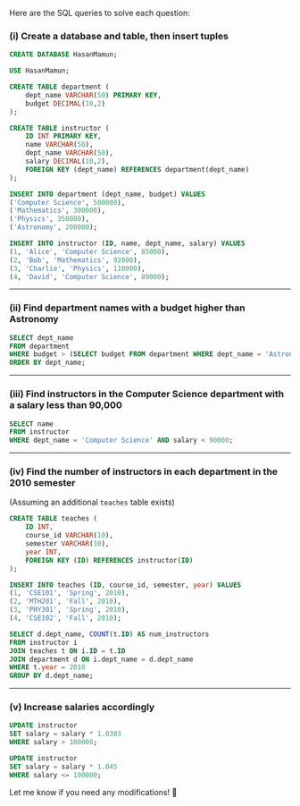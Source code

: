 
Here are the SQL queries to solve each question:

### **(i) Create a database and table, then insert tuples**
```sql
CREATE DATABASE HasanMamun;

USE HasanMamun;

CREATE TABLE department (
    dept_name VARCHAR(50) PRIMARY KEY,
    budget DECIMAL(10,2)
);

CREATE TABLE instructor (
    ID INT PRIMARY KEY,
    name VARCHAR(50),
    dept_name VARCHAR(50),
    salary DECIMAL(10,2),
    FOREIGN KEY (dept_name) REFERENCES department(dept_name)
);

INSERT INTO department (dept_name, budget) VALUES
('Computer Science', 500000),
('Mathematics', 300000),
('Physics', 350000),
('Astronomy', 200000);

INSERT INTO instructor (ID, name, dept_name, salary) VALUES
(1, 'Alice', 'Computer Science', 85000),
(2, 'Bob', 'Mathematics', 92000),
(3, 'Charlie', 'Physics', 110000),
(4, 'David', 'Computer Science', 89000);
```

---

### **(ii) Find department names with a budget higher than Astronomy**
```sql
SELECT dept_name
FROM department
WHERE budget > (SELECT budget FROM department WHERE dept_name = 'Astronomy')
ORDER BY dept_name;
```

---

### **(iii) Find instructors in the Computer Science department with a salary less than 90,000**
```sql
SELECT name
FROM instructor
WHERE dept_name = 'Computer Science' AND salary < 90000;
```

---

### **(iv) Find the number of instructors in each department in the 2010 semester**
(Assuming an additional `teaches` table exists)
```sql
CREATE TABLE teaches (
    ID INT,
    course_id VARCHAR(10),
    semester VARCHAR(10),
    year INT,
    FOREIGN KEY (ID) REFERENCES instructor(ID)
);

INSERT INTO teaches (ID, course_id, semester, year) VALUES
(1, 'CSE101', 'Spring', 2010),
(2, 'MTH201', 'Fall', 2010),
(3, 'PHY301', 'Spring', 2010),
(4, 'CSE102', 'Fall', 2010);

SELECT d.dept_name, COUNT(t.ID) AS num_instructors
FROM instructor i
JOIN teaches t ON i.ID = t.ID
JOIN department d ON i.dept_name = d.dept_name
WHERE t.year = 2010
GROUP BY d.dept_name;
```

---

### **(v) Increase salaries accordingly**
```sql
UPDATE instructor
SET salary = salary * 1.0303
WHERE salary > 100000;

UPDATE instructor
SET salary = salary * 1.045
WHERE salary <= 100000;
```

Let me know if you need any modifications! 🚀
